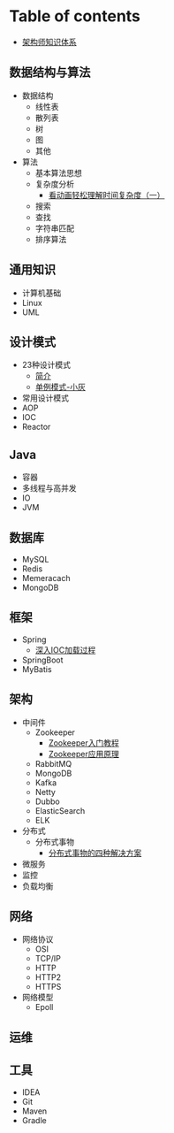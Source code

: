 # Table of contents

* [架构师知识体系](README.md)

## 数据结构与算法

* 数据结构
  * 线性表
  * 散列表
  * 树
  * 图
  * 其他
* 算法
  * 基本算法思想
  * 复杂度分析
    * [看动画轻松理解时间复杂度（一）](数据结构与算法/算法/复杂度/看动画轻松理解时间复杂度（一）.md)
  * 搜索
  * 查找
  * 字符串匹配
  * 排序算法

## 通用知识

* 计算机基础
* Linux
* UML

## 设计模式

* 23种设计模式
  * [简介](设计模式/23种设计模式/简介.md)
  * [单例模式-小灰](设计模式/23种设计模式/单例模式-小灰.md) 
* 常用设计模式
* AOP
* IOC
* Reactor

## Java

* 容器
* 多线程与高并发
* IO
* JVM

## 数据库

* MySQL
* Redis
* Memeracach
* MongoDB

## 框架

* Spring
  * [深入IOC加载过程](框架/Spring/深入IOC加载过程.md)
* SpringBoot
* MyBatis

## 架构

* 中间件
  * Zookeeper
    *  [Zookeeper入门教程](架构/中间件/Zookeeper/Zookeeper入门教程.md)
    *  [Zookeeper应用原理](架构/中间件/Zookeeper/Zookeeper应用原理.md)
  * RabbitMQ
  * MongoDB
  * Kafka
  * Netty
  * Dubbo
  * ElasticSearch
  * ELK
* 分布式
  * 分布式事物
    *  [分布式事物的四种解决方案](架构/分布式/分布式事物/分布式事物的四种解决方案.md) 
* 微服务
* 监控
* 负载均衡

## 网络

* 网络协议
  * OSI
  * TCP/IP
  * HTTP
  * HTTP2
  * HTTPS
* 网络模型
  * Epoll

## 运维

## 工具

* IDEA
* Git
* Maven
* Gradle
